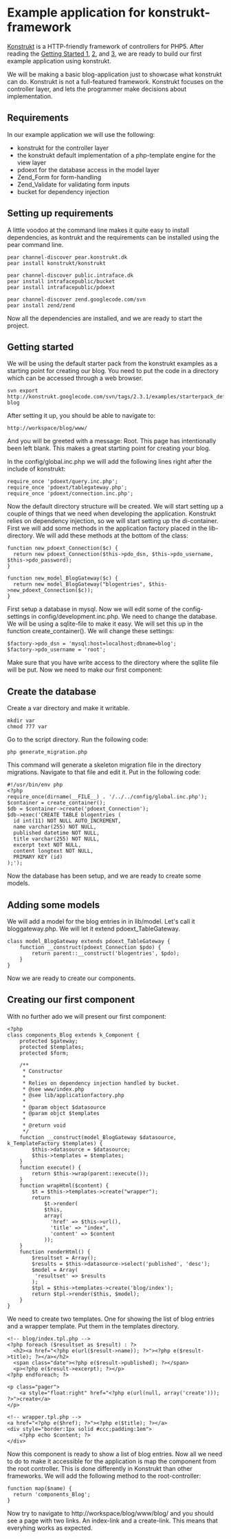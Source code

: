 Example application for konstrukt-framework
==

[Konstrukt](http://konstrukt.dk/) is a HTTP-friendly framework of controllers for PHP5. After reading the [Getting Started 1](http://konstrukt.dk/getting-started-part1.html), [2](http://konstrukt.dk/getting-started-part2.html), and [3](http://konstrukt.dk/getting-started-part3.html), we are ready to build our first example application using konstrukt.

We will be making a basic blog-application just to showcase what konstrukt can do. Konstrukt is not a full-featured framework. Konstrukt focuses on the controller layer, and lets the programmer make decisions about implementation.

Requirements
-- 

In our example application we will use the following:

* konstrukt for the controller layer
* the konstrukt default implementation of a php-template engine for the view layer
* pdoext for the database access in the model layer
* Zend_Form for form-handling
* Zend_Validate for validating form inputs
* bucket for dependency injection

Setting up requirements
--

A little voodoo at the command line makes it quite easy to install dependencies, as kontrukt and the requirements can be installed using the pear command line.

    pear channel-discover pear.konstrukt.dk
    pear install konstrukt/konstrukt

    pear channel-discover public.intraface.dk
    pear install intrafacepublic/bucket
    pear install intrafacepublic/pdoext

    pear channel-discover zend.googlecode.com/svn
    pear install zend/zend

Now all the dependencies are installed, and we are ready to start the project.

Getting started
--

We will be using the default starter pack from the konstrukt examples as a starting point for creating our blog. You need to put the code in a directory which can be accessed through a web browser.

    svn export http://konstrukt.googlecode.com/svn/tags/2.3.1/examples/starterpack_default blog
    
After setting it up, you should be able to navigate to:

	http://workspace/blog/www/
	
And you will be greeted with a message: Root. This page has intentionally been left blank. This makes a great starting point for creating your blog.

In the config/global.inc.php we will add the following lines right after the include of konstrukt:

    require_once 'pdoext/query.inc.php';
    require_once 'pdoext/tablegateway.php';
    require_once 'pdoext/connection.inc.php';

Now the default directory structure will be created. We will start setting up a couple of things that we need when developing the application. Konstrukt relies on dependency injection, so we will start setting up the di-container. First we will add some methods in the application factory placed in the lib-directory. We will add these methods at the bottom of the class:

    function new_pdoext_Connection($c) {
      return new pdoext_Connection($this->pdo_dsn, $this->pdo_username, $this->pdo_password);
    }

    function new_model_BlogGateway($c) {
      return new model_BlogGateway("blogentries", $this->new_pdoext_Connection($c));
    }
	
First setup a database in mysql. Now we will edit some of the config-settings in config/development.inc.php. We need to change the database. We will be using a sqlite-file to make it easy. We will set this up in the function create_container(). We will change these settings:

    $factory->pdo_dsn = 'mysql:host=localhost;dbname=blog';
    $factory->pdo_username = 'root';

Make sure that you have write access to the directory where the sqllite file will be put. Now we need to make our first component:

Create the database
--

Create a var directory and make it writable.

	mkdir var
	chmod 777 var

Go to the script directory. Run the following code:

    php generate_migration.php
 
This command will generate a skeleton migration file in the directory migrations. Navigate to that file and edit it. Put in the following code:

	#!/usr/bin/env php
	<?php
	require_once(dirname(__FILE__) . '/../../config/global.inc.php');
	$container = create_container();
	$db = $container->create('pdoext_Connection');
	$db->exec('CREATE TABLE blogentries (
	  id int(11) NOT NULL AUTO_INCREMENT,
	  name varchar(255) NOT NULL,
	  published datetime NOT NULL,
	  title varchar(255) NOT NULL,
	  excerpt text NOT NULL,
	  content longtext NOT NULL,
	  PRIMARY KEY (id)
    );');

Now the database has been setup, and we are ready to create some models.

Adding some models
--

We will add a model for the blog entries in in lib/model. Let's call it bloggateway.php. We will let it extend pdoext_TableGateway.

    class model_BlogGateway extends pdoext_TableGateway {
        function __construct(pdoext_Connection $pdo) {
            return parent::__construct('blogentries', $pdo);
        }
    }

Now we are ready to create our components.

Creating our first component
--

With no further ado we will present our first component:

    <?php
	class components_Blog extends k_Component {
  	    protected $gateway;
  	    protected $templates;
        protected $form;

  	    /**
   	     * Constructor
   	     *
	     * Relies on dependency injection handled by bucket.
   	     * @see www/index.php
   	     * @see lib/applicationfactory.php
   	     *
   	     * @param object $datasource
   	     * @param objct $templates
   	     * 
   	     * @return void
   	     */
        function __construct(model_BlogGateway $datasource, k_TemplateFactory $templates) {
            $this->datasource = $datasource;
            $this->templates = $templates;
        }
        function execute() {
            return $this->wrap(parent::execute());
        }
        function wrapHtml($content) {
            $t = $this->templates->create("wrapper");
            return
      		    $t->render(
                $this,
                array(	
      	  	      'href' => $this->url(),
          	      'title' => "index",
          	      'content' => $content
                ));
        }
        function renderHtml() {
            $resultset = Array();
            $results = $this->datasource->select('published', 'desc');
            $model = Array(
      	     'resultset' => $results
            );
            $tpl = $this->templates->create('blog/index');
    		return $tpl->render($this, $model);
  		}
	}
	
We need to create two templates. One for showing the list of blog entries and a wrapper template. Put them in the templates directory.

	<!-- blog/index.tpl.php -->
	<?php foreach ($resultset as $result) : ?>
	  <h2><a href="<?php e(url($result->name)); ?>"><?php e($result->title); ?></a></h2>
	  <span class="date"><?php e($result->published); ?></span>
	  <p><?php e($result->excerpt); ?></p>
	<?php endforeach; ?>
	
	<p class="pager">
		<a style="float:right" href="<?php e(url(null, array('create'))); ?>">create</a>
	</p>
		
	<!-- wrapper.tpl.php -->
	<a href="<?php e($href); ?>"><?php e($title); ?></a>
	<div style="border:1px solid #ccc;padding:1em">
		<?php echo $content; ?>
	</div>

Now this component is ready to show a list of blog entries. Now all we need to do to make it accessible for the application is map the component from the root controller. This is done differently in Konstrukt than other frameworks. We will add the following method to the root-controller:

  	function map($name) {
      return 'components_Blog';
  	}
  	
Now try to navigate to http://workspace/blog/www/blog/ and you should see a page with two links. An index-link and a create-link. This means that everyhing works as expected.